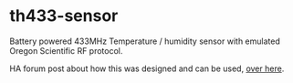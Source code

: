 # th433-sensor
Battery powered 433MHz Temperature / humidity sensor with emulated Oregon Scientific RF protocol.

HA forum post about how this was designed and can be used, [over here](https://community.home-assistant.io/t/diy-low-power-433mhz-th-sensor-with-5-year-battery-life/499475).

